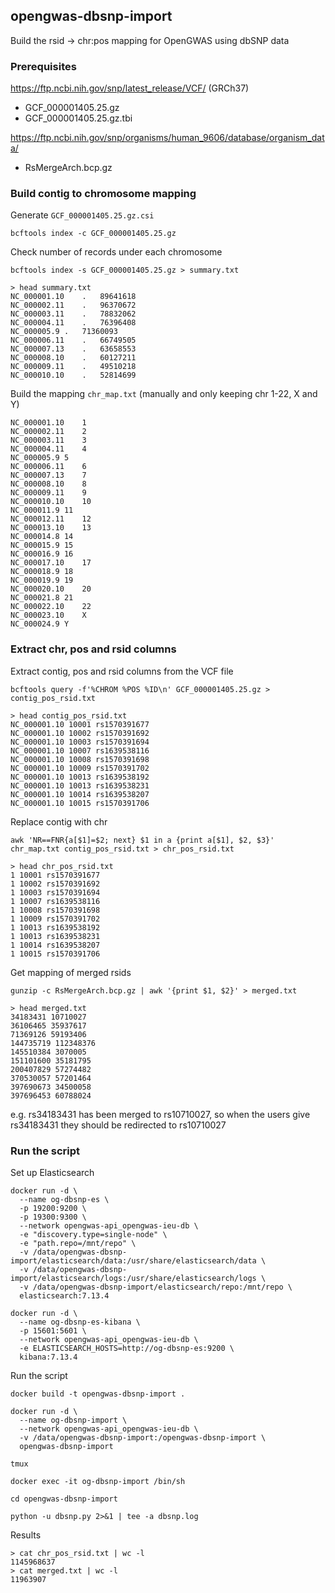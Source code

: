 ## opengwas-dbsnp-import
Build the rsid -> chr:pos mapping for OpenGWAS using dbSNP data

### Prerequisites

https://ftp.ncbi.nih.gov/snp/latest_release/VCF/ (GRCh37)
- GCF_000001405.25.gz
- GCF_000001405.25.gz.tbi

https://ftp.ncbi.nih.gov/snp/organisms/human_9606/database/organism_data/
- RsMergeArch.bcp.gz

### Build contig to chromosome mapping
Generate `GCF_000001405.25.gz.csi`
```shell
bcftools index -c GCF_000001405.25.gz
```

Check number of records under each chromosome
```shell
bcftools index -s GCF_000001405.25.gz > summary.txt
```

```shell
> head summary.txt
NC_000001.10	.	89641618
NC_000002.11	.	96370672
NC_000003.11	.	78832062
NC_000004.11	.	76396408
NC_000005.9	.	71360093
NC_000006.11	.	66749505
NC_000007.13	.	63658553
NC_000008.10	.	60127211
NC_000009.11	.	49510218
NC_000010.10	.	52814699
```

Build the mapping `chr_map.txt` (manually and only keeping chr 1-22, X and Y)

```
NC_000001.10	1
NC_000002.11	2
NC_000003.11	3
NC_000004.11	4
NC_000005.9	5
NC_000006.11	6
NC_000007.13	7
NC_000008.10	8
NC_000009.11	9
NC_000010.10	10
NC_000011.9	11
NC_000012.11	12
NC_000013.10	13
NC_000014.8	14
NC_000015.9	15
NC_000016.9	16
NC_000017.10	17
NC_000018.9	18
NC_000019.9	19
NC_000020.10	20
NC_000021.8	21
NC_000022.10	22
NC_000023.10	X
NC_000024.9	Y
```

### Extract chr, pos and rsid columns

Extract contig, pos and rsid columns from the VCF file
```shell
bcftools query -f'%CHROM %POS %ID\n' GCF_000001405.25.gz > contig_pos_rsid.txt
```

```shell
> head contig_pos_rsid.txt
NC_000001.10 10001 rs1570391677
NC_000001.10 10002 rs1570391692
NC_000001.10 10003 rs1570391694
NC_000001.10 10007 rs1639538116
NC_000001.10 10008 rs1570391698
NC_000001.10 10009 rs1570391702
NC_000001.10 10013 rs1639538192
NC_000001.10 10013 rs1639538231
NC_000001.10 10014 rs1639538207
NC_000001.10 10015 rs1570391706
```

Replace contig with chr

```shell
awk 'NR==FNR{a[$1]=$2; next} $1 in a {print a[$1], $2, $3}' chr_map.txt contig_pos_rsid.txt > chr_pos_rsid.txt
```

```shell
> head chr_pos_rsid.txt
1 10001 rs1570391677
1 10002 rs1570391692
1 10003 rs1570391694
1 10007 rs1639538116
1 10008 rs1570391698
1 10009 rs1570391702
1 10013 rs1639538192
1 10013 rs1639538231
1 10014 rs1639538207
1 10015 rs1570391706
```

Get mapping of merged rsids

```shell
gunzip -c RsMergeArch.bcp.gz | awk '{print $1, $2}' > merged.txt
```

```shell
> head merged.txt
34183431 10710027
36106465 35937617
71369126 59193406
144735719 112348376
145510384 3070005
151101600 35181795
200407829 57274482
370530057 57201464
397690673 34500058
397696453 60788024
```

e.g. rs34183431 has been merged to rs10710027, so when the users give rs34183431 they should be redirected to rs10710027

### Run the script

Set up Elasticsearch
```shell
docker run -d \
  --name og-dbsnp-es \
  -p 19200:9200 \
  -p 19300:9300 \
  --network opengwas-api_opengwas-ieu-db \
  -e "discovery.type=single-node" \
  -e "path.repo=/mnt/repo" \
  -v /data/opengwas-dbsnp-import/elasticsearch/data:/usr/share/elasticsearch/data \
  -v /data/opengwas-dbsnp-import/elasticsearch/logs:/usr/share/elasticsearch/logs \
  -v /data/opengwas-dbsnp-import/elasticsearch/repo:/mnt/repo \
  elasticsearch:7.13.4
  
docker run -d \
  --name og-dbsnp-es-kibana \
  -p 15601:5601 \
  --network opengwas-api_opengwas-ieu-db \
  -e ELASTICSEARCH_HOSTS=http://og-dbsnp-es:9200 \
  kibana:7.13.4
```

Run the script
```shell
docker build -t opengwas-dbsnp-import .

docker run -d \
  --name og-dbsnp-import \
  --network opengwas-api_opengwas-ieu-db \
  -v /data/opengwas-dbsnp-import:/opengwas-dbsnp-import \
  opengwas-dbsnp-import

tmux

docker exec -it og-dbsnp-import /bin/sh

cd opengwas-dbsnp-import

python -u dbsnp.py 2>&1 | tee -a dbsnp.log
```


Results

```shell
> cat chr_pos_rsid.txt | wc -l
1145968637
> cat merged.txt | wc -l
11963907
```
